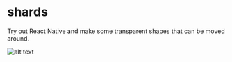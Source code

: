 # shards

Try out React Native and make some transparent shapes that can be moved around.

![alt text]([http://url/to/img.png](https://github.com/amandahinton/shards/blob/main/assets/impossible-day-react-native.gif)https://github.com/amandahinton/shards/blob/main/assets/impossible-day-react-native.gif)

